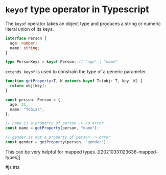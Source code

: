# `keyof` type operator in Typescript

The `keyof` operator takes an object type and produces a string or numeric literal union of its keys.

```typescript
interface Person {
  age: number;
  name: string;
}

type PersonKeys = keyof Person; // "age" | "name"
```

`extends keyof` is used to constrain the type of a generic parameter.
```typescript
function getProperty<T, K extends keyof T>(obj: T, key: K) {
  return obj[key];
}

const person: Person = {
  age: 21,
  name: "Tobias",
};

// name is a property of person -> no error
const name = getProperty(person, "name");

// gender is not a property of person -> error
const gender = getProperty(person, "gender");
```

This can be very helpful for mapped types. [[20210331123636-mapped-types]]

#js
#ts